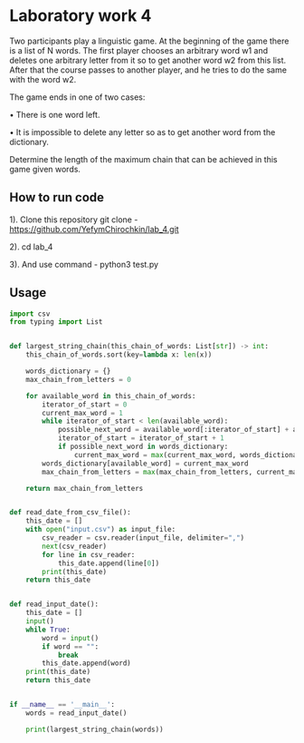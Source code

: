 # Laboratory work 4

Two participants play a linguistic game. At the beginning of the game there is a list of N words. The first player chooses an arbitrary word w1 and deletes one arbitrary letter from it so to get another word w2 from this list. After that the course passes to another player, and he tries to do the same with the word w2. 

The game ends in one of two cases: 

• There is one word left. 

• It is impossible to delete any letter so as to get another word from the dictionary.

Determine the length of the maximum chain that can be achieved in this game given words.


## How to run code
1). Clone this repository git clone - https://github.com/YefymChirochkin/lab_4.git

2). cd lab_4

3). And use command - python3 test.py 

## Usage

```python
import csv
from typing import List


def largest_string_chain(this_chain_of_words: List[str]) -> int:
    this_chain_of_words.sort(key=lambda x: len(x))

    words_dictionary = {}
    max_chain_from_letters = 0

    for available_word in this_chain_of_words:
        iterator_of_start = 0
        current_max_word = 1
        while iterator_of_start < len(available_word):
            possible_next_word = available_word[:iterator_of_start] + available_word[iterator_of_start + 1:]
            iterator_of_start = iterator_of_start + 1
            if possible_next_word in words_dictionary:
                current_max_word = max(current_max_word, words_dictionary[possible_next_word] + 1)
        words_dictionary[available_word] = current_max_word
        max_chain_from_letters = max(max_chain_from_letters, current_max_word)

    return max_chain_from_letters


def read_date_from_csv_file():
    this_date = []
    with open("input.csv") as input_file:
        csv_reader = csv.reader(input_file, delimiter=",")
        next(csv_reader)
        for line in csv_reader:
            this_date.append(line[0])
        print(this_date)
    return this_date


def read_input_date():
    this_date = []
    input()
    while True:
        word = input()
        if word == "":
            break
        this_date.append(word)
    print(this_date)
    return this_date


if __name__ == '__main__':
    words = read_input_date()

    print(largest_string_chain(words))
